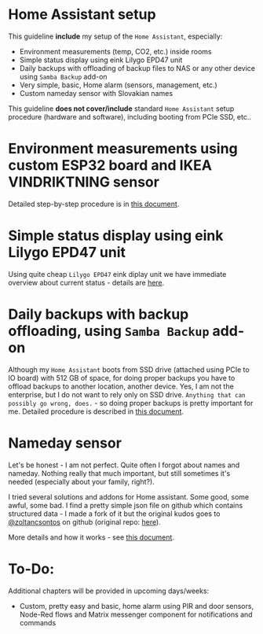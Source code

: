 # Home Assistant setup

This guideline **include** my setup of the `Home Assistant`, especially:
- Environment measurements (temp, CO2, etc.) inside rooms
- Simple status display using eink Lilygo EPD47 unit
- Daily backups with offloading of backup files to NAS or any other device using `Samba Backup` add-on
- Very simple, basic, Home alarm (sensors, management, etc.)
- Custom nameday sensor with Slovakian names

This guideline **does not cover/include** standard `Home Assistant` setup procedure (hardware and software), including booting from PCIe SSD, etc..
 
# Environment measurements using custom ESP32 board and IKEA VINDRIKTNING sensor

Detailed step-by-step procedure is in [this document](./laskakit-vindriktning.md).

# Simple status display using eink Lilygo EPD47 unit

Using quite cheap `Lilygo EPD47` eink diplay unit we have immediate overview about current status - details are [here](./eink-status.md).

# Daily backups with backup offloading, using `Samba Backup` add-on

Although my `Home Assistant` boots from SSD drive (attached using PCIe to IO board) with 512 GB of space, for doing proper backups you have to offload backups to another location, another device. Yes, I am not the enterprise, but I do not want to rely only on SSD drive. `Anything that can possibly go wrong, does.` - so doing proper backups is pretty important for me. Detailed procedure is described in [this document](./backup-offloading-samba.md).

# Nameday sensor

Let's be honest - I am not perfect. Quite often I forgot about names and nameday. Nothing really that much important, but still sometimes it's needed (especially about your family, right?).

I tried several solutions and addons for Home assistant. Some good, some awful, some bad. I find a pretty simple json file on github which contains structured data - I made a fork of it but the original kudos goes to [@zoltancsontos](https://github.com/zoltancsontos) on github (original repo: [here](https://github.com/zoltancsontos/slovak-name-days-json)).

More details and how it works - see [this document](./nameday-sensor/README.md).

# To-Do:

Additional chapters will be provided in upcoming days/weeks:
- Custom, pretty easy and basic, home alarm using PIR and door sensors, Node-Red flows and Matrix messenger component for notifications and commands

